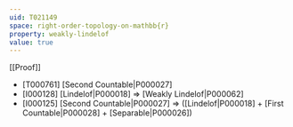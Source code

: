 ```yaml
---
uid: T021149
space: right-order-topology-on-mathbb{r}
property: weakly-lindelof
value: true
---
```

[[Proof]]

* [T000761] [Second Countable|P000027]
* [I000128] [Lindelof|P000018] => [Weakly Lindelof|P000062]
* [I000125] [Second Countable|P000027] => ([Lindelof|P000018] + [First Countable|P000028] + [Separable|P000026])

